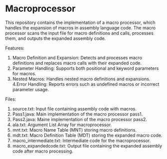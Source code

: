 # Macroprocessor

This repository contains the implementation of a macro processor, which handles the expansion of macros in assembly language code. The macro processor scans the input file for macro definitions and calls, processes them, and outputs the expanded assembly code.

Features:

1. Macro Definition and Expansion: Detects and processes macro definitions and replaces macro calls with their expanded code.
2. Parameter Handling: Supports both positional and keyword parameters for macros.
3. Nested Macros: Handles nested macro definitions and expansions.
4.Error Handling: Reports errors such as undefined macros or incorrect parameter usage.

Files:

1. source.txt: Input file containing assembly code with macros.
2. Pass1.java: Main implementation of the macro processor pass1.
3. Pass2.java: Maine implementation of the macro processor pass2.
4. ala.txt: Argument List Array for macroprocessor.
5. mnt.txt: Macro Name Table (MNT) storing macro definitions.
6. mdt.txt: Macro Definition Table (MDT) storing the expanded macro code.
7. macro_intermediate.txt: Intermediate code for the macroprocessor.
8. macro_expandedcode.txt: Output file containing the expanded assembly code after macro processing.
